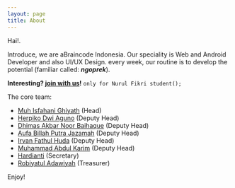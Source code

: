 ```yaml
---
layout: page
title: About
---
```


Hai!.

Introduce, we are aBraincode Indonesia. Our speciality is Web and Android Developer and also UI/UX Design. every week, our routine is to develop the potential (familiar called: ___ngoprek___).

**Interesting?  <a href="http://bit.ly/registeraBc">join with us</a>!**
`only for Nurul Fikri student();`

The core team:

- [Muh Isfahani Ghiyath](https://github.com/isfaaghyth) (Head)
- [Herpiko Dwi Aguno](https://github.com/herpiko) (Deputy Head)
- [Dhimas Akbar Noor Baihaque](https://github.com/dhimasanb) (Deputy Head)
- [Aufa Billah Putra Jazamah](https://github.com/aufaroot18) (Deputy Head)
- [Irvan Fathul Huda](https://github.com/shifter27) (Deputy Head)
- [Muhammad Abdul Karim](https://github.com/setakarim) (Deputy Head)
- [Hardianti](https://github.com/hardiantiflash) (Secretary)
- [Robiyatul Adawiyah](https://github.com/arobiyatul) (Treasurer)


Enjoy!
